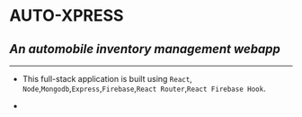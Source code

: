 # **AUTO-XPRESS**

## _An automobile inventory management webapp_

---

- This full-stack application is built using `React`, `Node`,`Mongodb`,`Express`,`Firebase`,`React Router`,`React Firebase Hook`.

*
